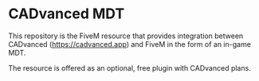 # CADvanced MDT

This repository is the FiveM resource that provides integration between CADvanced (https://cadvanced.app) and FiveM in the form of an in-game MDT.

The resource is offered as an optional, free plugin with CADvanced plans.
